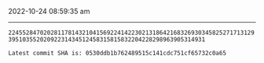 2022-10-24 08:59:35 am

---

`224552847020281178143210415692241422302131864216832693034582527171312939510355202092231434512458315815832204228298963905314931`

`Latest commit SHA is: 0530ddb1b762489515c141cdc751cf65732c0a65 `
